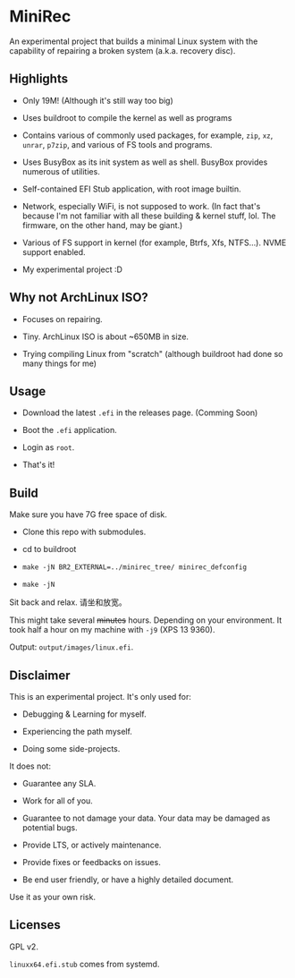 # MiniRec

An experimental project that builds a minimal Linux system with the capability of repairing a broken system (a.k.a. recovery disc).

## Highlights

* Only 19M! (Although it's still way too big)

* Uses buildroot to compile the kernel as well as programs

* Contains various of commonly used packages, for example, `zip`, `xz`, `unrar`, `p7zip`, and various of FS tools and programs.

* Uses BusyBox as its init system as well as shell. BusyBox provides numerous of utilities.

* Self-contained EFI Stub application, with root image builtin.

* Network, especially WiFi, is not supposed to work. (In fact that's because I'm not familiar with all these building & kernel stuff, lol. The firmware, on the other hand, may be giant.)

* Various of FS support in kernel (for example, Btrfs, Xfs, NTFS...). NVME support enabled.

* My experimental project :D

## Why not ArchLinux ISO?

* Focuses on repairing.

* Tiny. ArchLinux ISO is about ~650MB in size. 

* Trying compiling Linux from "scratch" (although buildroot had done so many things for me)

## Usage

* Download the latest `.efi` in the releases page. (Comming Soon)

* Boot the `.efi` application. 

* Login as `root`.

* That's it!

## Build

Make sure you have 7G free space of disk.

* Clone this repo with submodules.

* cd to buildroot

* `make -jN BR2_EXTERNAL=../minirec_tree/ minirec_defconfig`

* `make -jN`

Sit back and relax. 请坐和放宽。

This might take several ~~minutes~~ hours. Depending on your environment. It took half a hour on my machine with `-j9` (XPS 13 9360). 

Output: `output/images/linux.efi`.

## Disclaimer

This is an experimental project. It's only used for:

* Debugging & Learning for myself.

* Experiencing the path myself.

* Doing some side-projects.

It does not:

* Guarantee any SLA.

* Work for all of you.

* Guarantee to not damage your data. Your data may be damaged as potential bugs.

* Provide LTS, or actively maintenance.

* Provide fixes or feedbacks on issues.

* Be end user friendly, or have a highly detailed document.

Use it as your own risk.

## Licenses

GPL v2. 

`linuxx64.efi.stub` comes from systemd.
